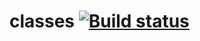# classes [![Build status](https://ci.appveyor.com/api/projects/status/kh6s59b88esk81uu/branch/main?svg=true)](https://ci.appveyor.com/project/barsich/classes/branch/main)